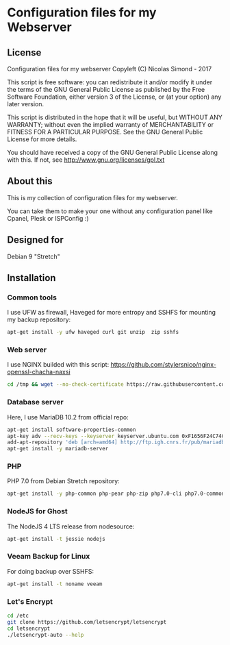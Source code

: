 Configuration files for my Webserver
============================

## License
Configuration files for my webserver
Copyleft (C) Nicolas Simond - 2017

This script is free software: you can redistribute it and/or modify
it under the terms of the GNU General Public License as published by
the Free Software Foundation, either version 3 of the License, or
(at your option) any later version.

This script is distributed in the hope that it will be useful,
but WITHOUT ANY WARRANTY; without even the implied warranty of
MERCHANTABILITY or FITNESS FOR A PARTICULAR PURPOSE.  See the
GNU General Public License for more details.

You should have received a copy of the GNU General Public License
along with this.  If not, see <http://www.gnu.org/licenses/gpl.txt>

## About this

This is my collection of configuration files for my webserver.

You can take them to make your one without any configuration panel like Cpanel, Plesk or ISPConfig :)


## Designed for 
Debian 9 "Stretch"

## Installation

### Common tools

I use UFW as firewall, Haveged for more entropy and SSHFS for mounting my backup repository:

```bash
apt-get install -y ufw haveged curl git unzip  zip sshfs
```

### Web server

I use NGINX builded with this script: https://github.com/stylersnico/nginx-openssl-chacha-naxsi

```bash
cd /tmp && wget --no-check-certificate https://raw.githubusercontent.com/stylersnico/nginx-openssl-chacha/master/build.sh && sh build.sh
```

### Database server

Here, I use MariaDB 10.2 from official repo:

```bash
apt-get install software-properties-common
apt-key adv --recv-keys --keyserver keyserver.ubuntu.com 0xF1656F24C74CD1D8
add-apt-repository 'deb [arch=amd64] http://ftp.igh.cnrs.fr/pub/mariadb/repo/10.2/debian stretch main'
apt-get install -y mariadb-server
```

### PHP

PHP 7.0 from Debian Stretch repository:

```bash
apt-get install -y php-common php-pear php-zip php7.0-cli php7.0-common php7.0-curl php7.0-dev php7.0-fpm php7.0-gd php7.0-imap php7.0-intl php7.0-json php7.0-mbstring php7.0-mysql php7.0-opcache php7.0-pspell php7.0-readline php7.0-recode php7.0-snmp php7.0-tidy php7.0-xml php7.0-zip
```

### NodeJS for Ghost

The NodeJS 4 LTS release from nodesource:

```bash
apt-get install -t jessie nodejs
```

### Veeam Backup for Linux

For doing backup over SSHFS:

```bash
apt-get install -t noname veeam
```

### Let's Encrypt 

```bash
cd /etc
git clone https://github.com/letsencrypt/letsencrypt
cd letsencrypt
./letsencrypt-auto --help
```
